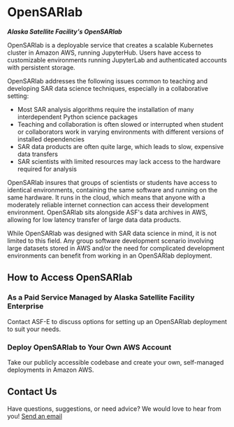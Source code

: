 # OpenSARlab

***Alaska Satellite Facility's OpenSARlab***

OpenSARlab is a deployable service that creates a scalable Kubernetes cluster in Amazon AWS, running JupyterHub. Users
have access to customizable environments running JupyterLab and authenticated accounts with persistent storage.

OpenSARlab addresses the following issues common to teaching and developing SAR data science techniques, especially in
 a collaborative setting:
 
 * Most SAR analysis algorithms require the installation of many interdependent Python science packages
 * Teaching and collaboration is often slowed or interrupted when student or collaborators work in varying
 environments with different versions of installed dependencies
* SAR data products are often quite large, which leads to slow, expensive data transfers
* SAR scientists with limited resources may lack access to the hardware required for analysis

OpenSARlab insures that groups of scientists or students have access to identical environments, containing the same
software and running on the same hardware. It runs in the cloud, which means that anyone with a moderately reliable 
internet connection can access their development environment. OpenSARlab sits alongside ASF's data archives in AWS, 
allowing for low latency transfer of large data data products.

While OpenSARlab was designed with SAR data science in mind, it is not limited to this field. Any group software 
development scenario involving large datasets stored in AWS and/or the need for complicated development environments
can benefit from working in an OpenSARlab deployment. 

## How to Access OpenSARlab

### As a Paid Service Managed by Alaska Satellite Facility Enterprise
 
Contact ASF-E to discuss options for setting up an OpenSARlab deployment to suit your needs.

### Deploy OpenSARlab to Your Own AWS Account

Take our publicly accessible codebase and create your own, self-managed deployments in Amazon AWS.

## Contact Us

Have questions, suggestions, or need advice? We would love to hear from you! [Send an email]()